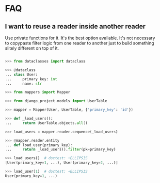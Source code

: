 # FAQ

## I want to reuse a reader inside another reader

Use private functions for it. It's the best option available. It's not necessary
to copypaste filter logic from one reader to another just to build something
slitely different on top of it.

```python

>>> from dataclasses import dataclass

>>> @dataclass
... class User:
...     primary_key: int
...     name: str

>>> from mappers import Mapper

>>> from django_project.models import UserTable

>>> mapper = Mapper(User, UserTable, {'primary_key': 'id'})

>>> def _load_users():
...     return UserTable.objects.all()

>>> load_users = mapper.reader.sequence(_load_users)

>>> @mapper.reader.entity
... def load_user(primary_key):
...     return _load_users().filter(pk=primary_key)

>>> load_users()  # doctest: +ELLIPSIS
[User(primary_key=1, ...), User(primary_key=2, ...)]

>>> load_user(1)  # doctest: +ELLIPSIS
User(primary_key=1, ...)

```
